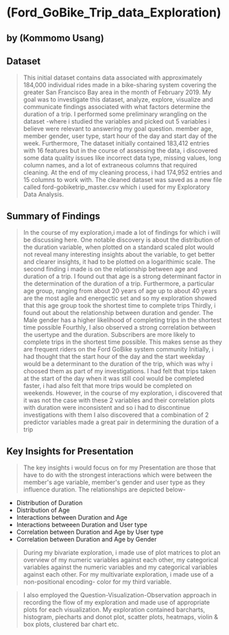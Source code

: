 # (Ford_GoBike_Trip_data_Exploration)
## by (Kommomo Usang)


## Dataset

> This initial dataset contains data associated with approximately 184,000 individual rides made in a bike-sharing system covering the greater San Francisco Bay area in the month of February 2019. My goal was to investigate this dataset, analyze, explore, visualize and communicate findings associated with what factors determine the duration of a trip. I performed some preliminary wrangling on the dataset -where i studied the variables and picked out 5 variables i believe were relevant to answering my goal question. member age, member gender, user type, start hour of the day and start day of the week. Furthermore, The dataset initially contained 183,412 entries with 16 features but in the course of assessing the data, i discovered some data quality issues like incorrect data type, missing values, long column names, and a lot of extraneous columns that required cleaning. At the end of my cleaning process, i had 174,952 entries and 15 columns to work with. The cleaned dataset was saved as a new file called ford-gobiketrip_master.csv which i used for my Exploratory Data Analysis. 


## Summary of Findings

> In the course of my exploration,i made a lot of findings for which i will be discussing here. One notable discovery is about the distribution of the duration variable, when plotted on a standard scaled plot would not reveal many interesting insights about the variable, to get better and clearer insights, it had to be plotted on a logarithimic scale.
> The second finding i made is on the relationship between age and duration of a trip. I found out that age is a strong determinant factor in the determination of the duration of a trip. Furthermore, a particular age group, ranging from about 20 years of age up to about 40 years are the most agile and energectic set and so my exploration showed that this age group took the shortest time to complete trips
> Thirdly, i found out about the relationship between duration and gender. The Male gender has a higher likelihood of completing trips in the shortest time possible 
> Fourthly, I also observed a strong correlation between the usertype and the duration. Subscribers are more likely to complete trips in the shortest time possible. This makes sense as they are frequent riders on the Ford GoBike system community
> Initially, i had thought that the start hour of the day and the start weekday would be a determinant to the duration of the trip, which was why i choosed them as part of my investigations. I had felt that trips taken at the start of the day when it was still cool would be completed faster, i had also felt that more trips would be completed on weekends. However, in the course of my exploration, i discovered that it was not the case with these 2 variables and their correlation plots with duration were inconsistent and so i had to discontinue investigations with them
> I also discovered that a combination of 2 predictor variables made a great pair in determining the duration of a trip

## Key Insights for Presentation

> The key insights i would focus on for my Presentation are those that have to do with the strongest interactions which were between the member's age variable, member's gender and user type as they influence duration. The relationships are depicted below-

- Distribution of Duration
- Distribution of Age
- Interactions between Duration and Age
- Interactions betweeen Duration and User type
- Correlation between Duration and Age by User type
- Correlation between Duration and Age by Gender

> During my bivariate exploration, i made use of plot matrices to plot an overview of my numeric variables against each other, my categorical variables against the numeric variables and my categorical variables against each other.
For my multivariate exploration, i made use of a non-positional encoding- color for my third variable.

> I also employed the Question-Visualization-Observation approach in recording the flow of my exploration and made use of appropriate plots for each visualization. My exploration contained barcharts, histogram, piecharts and donot plot, scatter plots, heatmaps, violin & box plots, clustered bar chart etc.
